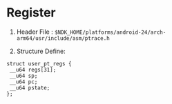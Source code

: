 # Register

1. Header File : 
`$NDK_HOME/platforms/android-24/arch-arm64/usr/include/asm/ptrace.h`

2. Structure Define:

```
struct user_pt_regs {
 __u64 regs[31];
 __u64 sp;
 __u64 pc;
 __u64 pstate;
};
```
